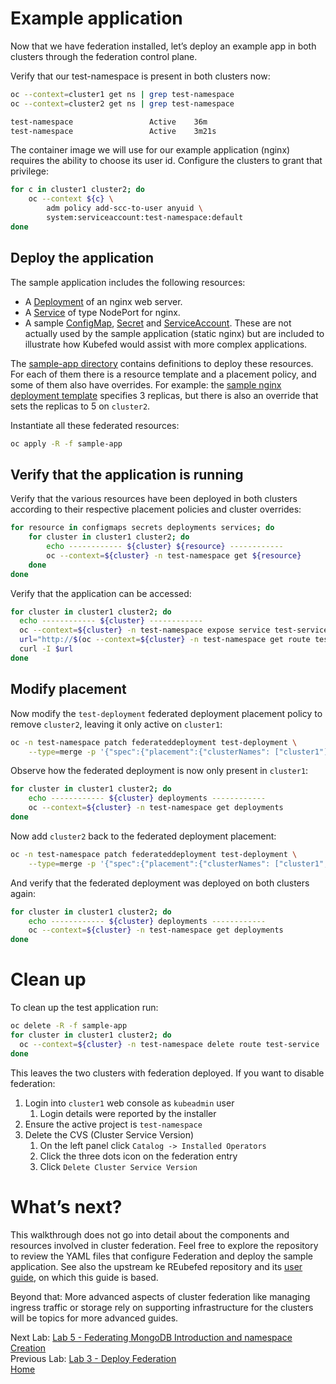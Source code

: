 <a id="markdown-example-application" name="example-application"></a>
# Example application

Now that we have federation installed, let’s deploy an example app in both
clusters through the federation control plane.

Verify that our test-namespace is present in both clusters now:

~~~sh
oc --context=cluster1 get ns | grep test-namespace
oc --context=cluster2 get ns | grep test-namespace

test-namespace                 Active    36m
test-namespace                 Active    3m21s
~~~

The container image we will use for our example application (nginx) requires the
ability to choose its user id. Configure the clusters to grant that privilege:

~~~sh
for c in cluster1 cluster2; do
    oc --context ${c} \
        adm policy add-scc-to-user anyuid \
        system:serviceaccount:test-namespace:default
done
~~~

<a id="markdown-deploy-the-application" name="deploy-the-application"></a>
## Deploy the application

The sample application includes the following resources:

-   A [Deployment](https://kubernetes.io/docs/concepts/workloads/controllers/deployment/) of an nginx web server.
-   A [Service](https://kubernetes.io/docs/concepts/services-networking/service/) of type NodePort for nginx.
-   A sample [ConfigMap](https://kubernetes.io/docs/tasks/configure-pod-container/configure-pod-configmap/), [Secret](https://kubernetes.io/docs/concepts/configuration/secret/) and [ServiceAccount](https://kubernetes.io/docs/tasks/configure-pod-container/configure-service-account/). These are not actually used by
    the sample application (static nginx) but are included to illustrate how
    Kubefed would assist with more complex applications.

The [sample-app directory](./sample-app) contains definitions to deploy these resources. For each of them there is a resource template and a placement policy, and some of
them also have overrides. For example: the [sample nginx deployment template](./sample-app/federateddeployment.yaml)
specifies 3 replicas, but there is also an override that sets the replicas to 5
on `cluster2`.

Instantiate all these federated resources:

~~~sh
oc apply -R -f sample-app
~~~

<a id="markdown-verify-that-the-application-is-running" name="verify-that-the-application-is-running"></a>
## Verify that the application is running

Verify that the various resources have been deployed in both clusters according
to their respective placement policies and cluster overrides:

~~~sh
for resource in configmaps secrets deployments services; do
    for cluster in cluster1 cluster2; do
        echo ------------ ${cluster} ${resource} ------------
        oc --context=${cluster} -n test-namespace get ${resource}
    done
done
~~~

Verify that the application can be accessed:

~~~sh
for cluster in cluster1 cluster2; do
  echo ------------ ${cluster} ------------
  oc --context=${cluster} -n test-namespace expose service test-service
  url="http://$(oc --context=${cluster} -n test-namespace get route test-service -o jsonpath='{.spec.host}')"
  curl -I $url
done
~~~

<a id="markdown-modify-placement" name="modify-placement"></a>
## Modify placement

Now modify the `test-deployment` federated deployment placement policy to remove `cluster2`, leaving it
only active on `cluster1`:

~~~sh
oc -n test-namespace patch federateddeployment test-deployment \
    --type=merge -p '{"spec":{"placement":{"clusterNames": ["cluster1"]}}}'
~~~

Observe how the federated deployment is now only present in `cluster1`:

~~~sh
for cluster in cluster1 cluster2; do
    echo ------------ ${cluster} deployments ------------
    oc --context=${cluster} -n test-namespace get deployments
done
~~~

Now add `cluster2` back to the federated deployment placement:

~~~sh
oc -n test-namespace patch federateddeployment test-deployment \
    --type=merge -p '{"spec":{"placement":{"clusterNames": ["cluster1", "cluster2"]}}}'
~~~

And verify that the federated deployment was deployed on both clusters again:

~~~sh
for cluster in cluster1 cluster2; do
    echo ------------ ${cluster} deployments ------------
    oc --context=${cluster} -n test-namespace get deployments
done
~~~

<a id="markdown-clean-up" name="clean-up"></a>
# Clean up

To clean up the test application run:

~~~sh
oc delete -R -f sample-app
for cluster in cluster1 cluster2; do
  oc --context=${cluster} -n test-namespace delete route test-service
done
~~~

This leaves the two clusters with federation deployed. If you want to disable federation:

1. Login into `cluster1` web console as `kubeadmin` user
   1. Login details were reported by the installer
2. Ensure the active project is `test-namespace`
3. Delete the CVS (Cluster Service Version)
   1. On the left panel click `Catalog -> Installed Operators`
   2. Click the three dots icon on the federation entry
   3. Click `Delete Cluster Service Version`

<a id="markdown-whats-next" name="whats-next"></a>
# What’s next?

This walkthrough does not go into detail about the components and resources involved
in cluster federation. Feel free to explore the repository to review the YAML files
that configure Federation and deploy the sample application. See also the upstream
ke REubefed repository and its [user guide](https://github.com/kubernetes-sigs/kubefed/blob/master/docs/userguide.md), on which this guide is based.

Beyond that: More advanced aspects of cluster federation
like managing ingress traffic or storage rely on supporting infrastructure for
the clusters will be topics for more advanced guides.

Next Lab: [Lab 5 - Federating MongoDB Introduction and namespace Creation](./5.md)<br>
Previous Lab: [Lab 3 - Deploy Federation](./3.md)<br>
[Home](../README.md)
